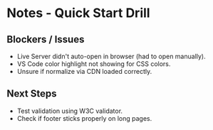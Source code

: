 # Notes - Quick Start Drill

## Blockers / Issues
- Live Server didn't auto-open in browser (had to open manually).
- VS Code color highlight not showing for CSS colors.
- Unsure if normalize via CDN loaded correctly.

## Next Steps
- Test validation using W3C validator.
- Check if footer sticks properly on long pages.
